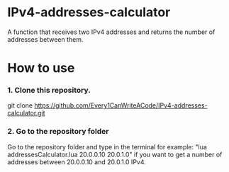 # IPv4-addresses-calculator
A function that receives two IPv4 addresses and returns the number of addresses between them.
# How to use
### 1. Clone this repository.
git clone https://github.com/Every1CanWriteACode/IPv4-addresses-calculator.git
### 2. Go to the repository folder
Go to the repository folder and type in the terminal for example: "lua addressesCalculator.lua 20.0.0.10 20.0.1.0" if you want to get a number of addresses between 20.0.0.10 and 20.0.1.0 IPv4.